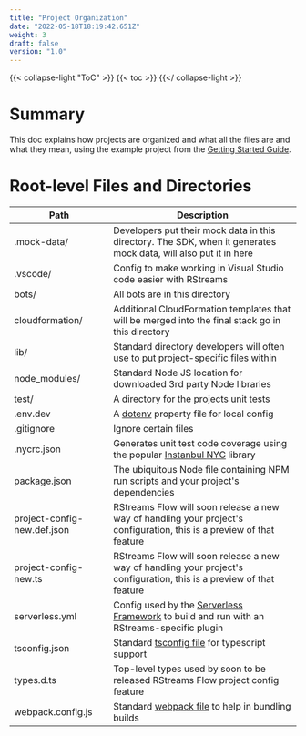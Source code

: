 ```yaml
---
title: "Project Organization"
date: "2022-05-18T18:19:42.651Z"
weight: 3
draft: false
version: "1.0"
---
```


{{< collapse-light "ToC" >}}
{{< toc  >}}
{{</ collapse-light >}}

# Summary
This doc explains how projects are organized and what all the files are and what they mean, using the example project from
the [Getting Started Guide](../getting-started).

# Root-level Files and Directories

| Path | Description |
|---------|--------|
| .mock-data/ | Developers put their mock data in this directory.  The SDK, when it generates mock data, will also put it in here   |
| .vscode/     | Config to make working in Visual Studio code easier with RStreams  |
| bots/ | All bots are in this directory  |
| cloudformation/ | Additional CloudFormation templates that will be merged into the final stack go in this directory  |
| lib/ | Standard directory developers will often use to put project-specific files within  |
| node_modules/ | Standard Node JS location for downloaded 3rd party Node libraries  |
| test/ | A directory for the projects unit tests  |
| .env.dev | A [dotenv](https://www.npmjs.com/package/dotenv) property file for local config |
| .gitignore | Ignore certain files |
| .nycrc.json | Generates unit test code coverage using the popular [Instanbul NYC](https://www.npmjs.com/package/nyc) library |
| package.json | The ubiquitous Node file containing NPM run scripts and your project's dependencies |
| project-config-new.def.json | RStreams Flow will soon release a new way of handling your project's configuration, this is a preview of that feature  |
| project-config-new.ts | RStreams Flow will soon release a new way of handling your project's configuration, this is a preview of that feature  |
| serverless.yml | Config used by the [Serverless Framework](https://www.serverless.com/) to build and run with an RStreams-specific plugin |
| tsconfig.json | Standard [tsconfig file](https://www.typescriptlang.org/docs/handbook/tsconfig-json.html) for typescript support |
| types.d.ts | Top-level types used by soon to be released RStreams Flow project config feature |
| webpack.config.js | Standard [webpack file](https://webpack.js.org/) to help in bundling builds |